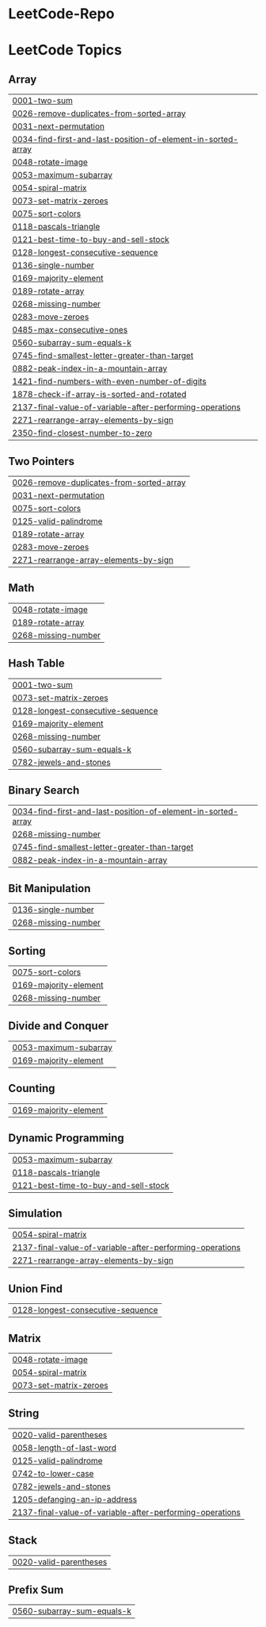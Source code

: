 # LeetCode-Repo
<!---LeetCode Topics Start-->
# LeetCode Topics
## Array
|  |
| ------- |
| [0001-two-sum](https://github.com/DivyaDaram8/LeetCode-Repo/tree/master/0001-two-sum) |
| [0026-remove-duplicates-from-sorted-array](https://github.com/DivyaDaram8/LeetCode-Repo/tree/master/0026-remove-duplicates-from-sorted-array) |
| [0031-next-permutation](https://github.com/DivyaDaram8/LeetCode-Repo/tree/master/0031-next-permutation) |
| [0034-find-first-and-last-position-of-element-in-sorted-array](https://github.com/DivyaDaram8/LeetCode-Repo/tree/master/0034-find-first-and-last-position-of-element-in-sorted-array) |
| [0048-rotate-image](https://github.com/DivyaDaram8/LeetCode-Repo/tree/master/0048-rotate-image) |
| [0053-maximum-subarray](https://github.com/DivyaDaram8/LeetCode-Repo/tree/master/0053-maximum-subarray) |
| [0054-spiral-matrix](https://github.com/DivyaDaram8/LeetCode-Repo/tree/master/0054-spiral-matrix) |
| [0073-set-matrix-zeroes](https://github.com/DivyaDaram8/LeetCode-Repo/tree/master/0073-set-matrix-zeroes) |
| [0075-sort-colors](https://github.com/DivyaDaram8/LeetCode-Repo/tree/master/0075-sort-colors) |
| [0118-pascals-triangle](https://github.com/DivyaDaram8/LeetCode-Repo/tree/master/0118-pascals-triangle) |
| [0121-best-time-to-buy-and-sell-stock](https://github.com/DivyaDaram8/LeetCode-Repo/tree/master/0121-best-time-to-buy-and-sell-stock) |
| [0128-longest-consecutive-sequence](https://github.com/DivyaDaram8/LeetCode-Repo/tree/master/0128-longest-consecutive-sequence) |
| [0136-single-number](https://github.com/DivyaDaram8/LeetCode-Repo/tree/master/0136-single-number) |
| [0169-majority-element](https://github.com/DivyaDaram8/LeetCode-Repo/tree/master/0169-majority-element) |
| [0189-rotate-array](https://github.com/DivyaDaram8/LeetCode-Repo/tree/master/0189-rotate-array) |
| [0268-missing-number](https://github.com/DivyaDaram8/LeetCode-Repo/tree/master/0268-missing-number) |
| [0283-move-zeroes](https://github.com/DivyaDaram8/LeetCode-Repo/tree/master/0283-move-zeroes) |
| [0485-max-consecutive-ones](https://github.com/DivyaDaram8/LeetCode-Repo/tree/master/0485-max-consecutive-ones) |
| [0560-subarray-sum-equals-k](https://github.com/DivyaDaram8/LeetCode-Repo/tree/master/0560-subarray-sum-equals-k) |
| [0745-find-smallest-letter-greater-than-target](https://github.com/DivyaDaram8/LeetCode-Repo/tree/master/0745-find-smallest-letter-greater-than-target) |
| [0882-peak-index-in-a-mountain-array](https://github.com/DivyaDaram8/LeetCode-Repo/tree/master/0882-peak-index-in-a-mountain-array) |
| [1421-find-numbers-with-even-number-of-digits](https://github.com/DivyaDaram8/LeetCode-Repo/tree/master/1421-find-numbers-with-even-number-of-digits) |
| [1878-check-if-array-is-sorted-and-rotated](https://github.com/DivyaDaram8/LeetCode-Repo/tree/master/1878-check-if-array-is-sorted-and-rotated) |
| [2137-final-value-of-variable-after-performing-operations](https://github.com/DivyaDaram8/LeetCode-Repo/tree/master/2137-final-value-of-variable-after-performing-operations) |
| [2271-rearrange-array-elements-by-sign](https://github.com/DivyaDaram8/LeetCode-Repo/tree/master/2271-rearrange-array-elements-by-sign) |
| [2350-find-closest-number-to-zero](https://github.com/DivyaDaram8/LeetCode-Repo/tree/master/2350-find-closest-number-to-zero) |
## Two Pointers
|  |
| ------- |
| [0026-remove-duplicates-from-sorted-array](https://github.com/DivyaDaram8/LeetCode-Repo/tree/master/0026-remove-duplicates-from-sorted-array) |
| [0031-next-permutation](https://github.com/DivyaDaram8/LeetCode-Repo/tree/master/0031-next-permutation) |
| [0075-sort-colors](https://github.com/DivyaDaram8/LeetCode-Repo/tree/master/0075-sort-colors) |
| [0125-valid-palindrome](https://github.com/DivyaDaram8/LeetCode-Repo/tree/master/0125-valid-palindrome) |
| [0189-rotate-array](https://github.com/DivyaDaram8/LeetCode-Repo/tree/master/0189-rotate-array) |
| [0283-move-zeroes](https://github.com/DivyaDaram8/LeetCode-Repo/tree/master/0283-move-zeroes) |
| [2271-rearrange-array-elements-by-sign](https://github.com/DivyaDaram8/LeetCode-Repo/tree/master/2271-rearrange-array-elements-by-sign) |
## Math
|  |
| ------- |
| [0048-rotate-image](https://github.com/DivyaDaram8/LeetCode-Repo/tree/master/0048-rotate-image) |
| [0189-rotate-array](https://github.com/DivyaDaram8/LeetCode-Repo/tree/master/0189-rotate-array) |
| [0268-missing-number](https://github.com/DivyaDaram8/LeetCode-Repo/tree/master/0268-missing-number) |
## Hash Table
|  |
| ------- |
| [0001-two-sum](https://github.com/DivyaDaram8/LeetCode-Repo/tree/master/0001-two-sum) |
| [0073-set-matrix-zeroes](https://github.com/DivyaDaram8/LeetCode-Repo/tree/master/0073-set-matrix-zeroes) |
| [0128-longest-consecutive-sequence](https://github.com/DivyaDaram8/LeetCode-Repo/tree/master/0128-longest-consecutive-sequence) |
| [0169-majority-element](https://github.com/DivyaDaram8/LeetCode-Repo/tree/master/0169-majority-element) |
| [0268-missing-number](https://github.com/DivyaDaram8/LeetCode-Repo/tree/master/0268-missing-number) |
| [0560-subarray-sum-equals-k](https://github.com/DivyaDaram8/LeetCode-Repo/tree/master/0560-subarray-sum-equals-k) |
| [0782-jewels-and-stones](https://github.com/DivyaDaram8/LeetCode-Repo/tree/master/0782-jewels-and-stones) |
## Binary Search
|  |
| ------- |
| [0034-find-first-and-last-position-of-element-in-sorted-array](https://github.com/DivyaDaram8/LeetCode-Repo/tree/master/0034-find-first-and-last-position-of-element-in-sorted-array) |
| [0268-missing-number](https://github.com/DivyaDaram8/LeetCode-Repo/tree/master/0268-missing-number) |
| [0745-find-smallest-letter-greater-than-target](https://github.com/DivyaDaram8/LeetCode-Repo/tree/master/0745-find-smallest-letter-greater-than-target) |
| [0882-peak-index-in-a-mountain-array](https://github.com/DivyaDaram8/LeetCode-Repo/tree/master/0882-peak-index-in-a-mountain-array) |
## Bit Manipulation
|  |
| ------- |
| [0136-single-number](https://github.com/DivyaDaram8/LeetCode-Repo/tree/master/0136-single-number) |
| [0268-missing-number](https://github.com/DivyaDaram8/LeetCode-Repo/tree/master/0268-missing-number) |
## Sorting
|  |
| ------- |
| [0075-sort-colors](https://github.com/DivyaDaram8/LeetCode-Repo/tree/master/0075-sort-colors) |
| [0169-majority-element](https://github.com/DivyaDaram8/LeetCode-Repo/tree/master/0169-majority-element) |
| [0268-missing-number](https://github.com/DivyaDaram8/LeetCode-Repo/tree/master/0268-missing-number) |
## Divide and Conquer
|  |
| ------- |
| [0053-maximum-subarray](https://github.com/DivyaDaram8/LeetCode-Repo/tree/master/0053-maximum-subarray) |
| [0169-majority-element](https://github.com/DivyaDaram8/LeetCode-Repo/tree/master/0169-majority-element) |
## Counting
|  |
| ------- |
| [0169-majority-element](https://github.com/DivyaDaram8/LeetCode-Repo/tree/master/0169-majority-element) |
## Dynamic Programming
|  |
| ------- |
| [0053-maximum-subarray](https://github.com/DivyaDaram8/LeetCode-Repo/tree/master/0053-maximum-subarray) |
| [0118-pascals-triangle](https://github.com/DivyaDaram8/LeetCode-Repo/tree/master/0118-pascals-triangle) |
| [0121-best-time-to-buy-and-sell-stock](https://github.com/DivyaDaram8/LeetCode-Repo/tree/master/0121-best-time-to-buy-and-sell-stock) |
## Simulation
|  |
| ------- |
| [0054-spiral-matrix](https://github.com/DivyaDaram8/LeetCode-Repo/tree/master/0054-spiral-matrix) |
| [2137-final-value-of-variable-after-performing-operations](https://github.com/DivyaDaram8/LeetCode-Repo/tree/master/2137-final-value-of-variable-after-performing-operations) |
| [2271-rearrange-array-elements-by-sign](https://github.com/DivyaDaram8/LeetCode-Repo/tree/master/2271-rearrange-array-elements-by-sign) |
## Union Find
|  |
| ------- |
| [0128-longest-consecutive-sequence](https://github.com/DivyaDaram8/LeetCode-Repo/tree/master/0128-longest-consecutive-sequence) |
## Matrix
|  |
| ------- |
| [0048-rotate-image](https://github.com/DivyaDaram8/LeetCode-Repo/tree/master/0048-rotate-image) |
| [0054-spiral-matrix](https://github.com/DivyaDaram8/LeetCode-Repo/tree/master/0054-spiral-matrix) |
| [0073-set-matrix-zeroes](https://github.com/DivyaDaram8/LeetCode-Repo/tree/master/0073-set-matrix-zeroes) |
## String
|  |
| ------- |
| [0020-valid-parentheses](https://github.com/DivyaDaram8/LeetCode-Repo/tree/master/0020-valid-parentheses) |
| [0058-length-of-last-word](https://github.com/DivyaDaram8/LeetCode-Repo/tree/master/0058-length-of-last-word) |
| [0125-valid-palindrome](https://github.com/DivyaDaram8/LeetCode-Repo/tree/master/0125-valid-palindrome) |
| [0742-to-lower-case](https://github.com/DivyaDaram8/LeetCode-Repo/tree/master/0742-to-lower-case) |
| [0782-jewels-and-stones](https://github.com/DivyaDaram8/LeetCode-Repo/tree/master/0782-jewels-and-stones) |
| [1205-defanging-an-ip-address](https://github.com/DivyaDaram8/LeetCode-Repo/tree/master/1205-defanging-an-ip-address) |
| [2137-final-value-of-variable-after-performing-operations](https://github.com/DivyaDaram8/LeetCode-Repo/tree/master/2137-final-value-of-variable-after-performing-operations) |
## Stack
|  |
| ------- |
| [0020-valid-parentheses](https://github.com/DivyaDaram8/LeetCode-Repo/tree/master/0020-valid-parentheses) |
## Prefix Sum
|  |
| ------- |
| [0560-subarray-sum-equals-k](https://github.com/DivyaDaram8/LeetCode-Repo/tree/master/0560-subarray-sum-equals-k) |
<!---LeetCode Topics End-->